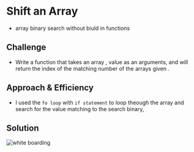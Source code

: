 # Shift an Array
- array binary search without biuld in functions

## Challenge

- Write a function that takes an array , value as an arguments, and will return the index of the matching number of the arrays given .

## Approach & Efficiency

- I used the `fo loop` with `if statement` to loop theough the array and search for the value matching to the search binary,


## Solution

![white boarding]()
